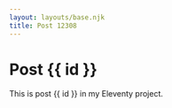 ```yaml
---
layout: layouts/base.njk
title: Post 12308
---
```


# Post {{ id }}

This is post {{ id }} in my Eleventy project.
